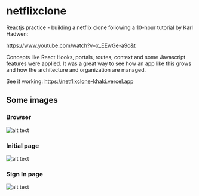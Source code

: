 # netflixclone
 Reactjs practice - building a netflix clone following a 10-hour tutorial by Karl Hadwen: 
 
 https://www.youtube.com/watch?v=x_EEwGe-a9o&t
 
 Concepts like React Hooks, portals, routes, context and some Javascript features were applied. It was a great way to see how an app like this grows and how the architecture and organization are managed.
 
 See it working: https://netflixclone-khaki.vercel.app
 
 ## Some images
 
 ### Browser
 
 ![alt text](https://preview.redd.it/slgjk0xynca61.jpg?width=1280&format=pjpg&auto=webp&s=1a3f74a40246ed6c1fbd6b4e661e38ad1f960545 "Browser")
 
 ### Initial page
 
 ![alt text](https://preview.redd.it/d1oh6n4znca61.jpg?width=1280&format=pjpg&auto=webp&s=4617ca7cc8aed36e62d94f188e844e2baa220bbc "Initial page")
 
 ### Sign In page
 
 ![alt text](https://preview.redd.it/b401q48znca61.jpg?width=1280&format=pjpg&auto=webp&s=ca393f2aa9c5c33d378db22ce37fe89ba48a7706 "Sign In page")
